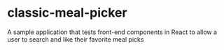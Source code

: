 # classic-meal-picker
A sample application that tests front-end components in React to allow a user to search and like their favorite meal picks 

